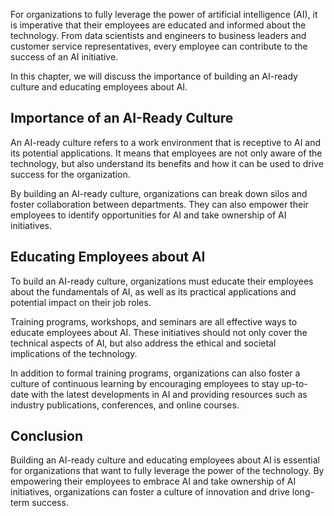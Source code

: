 
For organizations to fully leverage the power of artificial intelligence (AI), it is imperative that their employees are educated and informed about the technology. From data scientists and engineers to business leaders and customer service representatives, every employee can contribute to the success of an AI initiative.

In this chapter, we will discuss the importance of building an AI-ready culture and educating employees about AI.

Importance of an AI-Ready Culture
---------------------------------

An AI-ready culture refers to a work environment that is receptive to AI and its potential applications. It means that employees are not only aware of the technology, but also understand its benefits and how it can be used to drive success for the organization.

By building an AI-ready culture, organizations can break down silos and foster collaboration between departments. They can also empower their employees to identify opportunities for AI and take ownership of AI initiatives.

Educating Employees about AI
----------------------------

To build an AI-ready culture, organizations must educate their employees about the fundamentals of AI, as well as its practical applications and potential impact on their job roles.

Training programs, workshops, and seminars are all effective ways to educate employees about AI. These initiatives should not only cover the technical aspects of AI, but also address the ethical and societal implications of the technology.

In addition to formal training programs, organizations can also foster a culture of continuous learning by encouraging employees to stay up-to-date with the latest developments in AI and providing resources such as industry publications, conferences, and online courses.

Conclusion
----------

Building an AI-ready culture and educating employees about AI is essential for organizations that want to fully leverage the power of the technology. By empowering their employees to embrace AI and take ownership of AI initiatives, organizations can foster a culture of innovation and drive long-term success.
